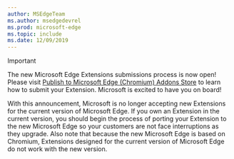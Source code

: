 ```yaml
---
author: MSEdgeTeam
ms.author: msedgedevrel
ms.prod: microsoft-edge
ms.topic: include
ms.date: 12/09/2019
---
```

> [!IMPORTANT] 
> The new Microsoft Edge Extensions submissions process is now open!  Please visit [Publish to Microsoft Edge \(Chromium\) Addons Store][PublishMicrosoftEdgeAddonsCatalog] to learn how to submit your Extension.  Microsoft is excited to have you on board!  
> 
> With this announcement, Microsoft is no longer accepting new Extensions for the current version of Microsoft Edge.  If you own an Extension in the current version, you should begin the process of porting your Extension to the new Microsoft Edge so your customers are not face interruptions as they upgrade.  Also note that because the new Microsoft Edge is based on Chromium, Extensions designed for the current version of Microsoft Edge do not work with the new version.  
> 

<!-- image links -->  

<!-- links -->  

[PublishMicrosoftEdgeAddonsCatalog]: /microsoft-edge/extensions-chromium/publish/publish-extension "Publish An Extension"  
